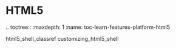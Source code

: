 

HTML5
=====

.. toctree::
   :maxdepth: 1
   :name: toc-learn-features-platform-html5

   html5_shell_classref
   customizing_html5_shell
